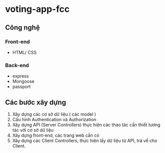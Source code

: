 # voting-app-fcc
## Công nghệ
### Front-end
- HTML/ CSS

### Back-end
- express
- Mongoose
- passport

## Các bước xây dựng
1. Xây dựng các cơ sở dữ liệu ( các model )
2. Cấu hình Authentication và Authorization
3. Xây dựng API (Server Controllers) thực hiện các thao tác cần thiết tương tác với cơ sở dữ liệu
4. Xây dựng front-end, các trang web cần có
5. Xây dựng các Client Controllers, thực hiện lấy dữ liệu từ API, trả về cho Client.
